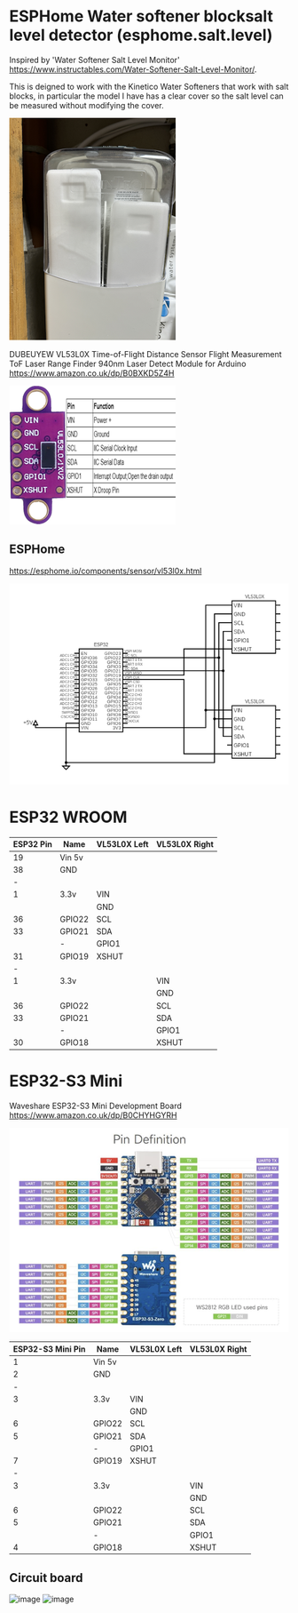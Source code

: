 # ESPHome Water softener blocksalt level detector (esphome.salt.level)

Inspired by 'Water Softener Salt Level Monitor' https://www.instructables.com/Water-Softener-Salt-Level-Monitor/.

This is deigned to work with the Kinetico Water Softeners that work with salt blocks, in particular the model I have has a clear cover so the salt level can be measured without modifying the cover.

![image](IMG_2202.png)

DUBEUYEW VL53L0X Time-of-Flight Distance Sensor Flight Measurement ToF Laser Range Finder 940nm Laser Detect Module for Arduino
https://www.amazon.co.uk/dp/B0BXKD5Z4H

![image](VL53L0X.png)

## ESPHome
https://esphome.io/components/sensor/vl53l0x.html

![image](circuit.png)

# ESP32 WROOM

| ESP32 Pin | Name    | VL53L0X Left | VL53L0X Right |
| --------- | ------- | ------------ | ------------- |
| 19        | Vin 5v  |              |               |
| 38        | GND     |              |               |
| -         |         |              |               |
| 1         | 3.3v    | VIN          |               |
|           |         | GND          |               |
| 36        | GPIO22  | SCL          |               |
| 33        | GPIO21  | SDA          |               |
|           | -       | GPIO1        |               |
| 31        | GPIO19  | XSHUT        |               |
| -         |         |              |               |
| 1         | 3.3v    |              | VIN           |
|           |         |              | GND           |
| 36        | GPIO22  |              | SCL           |
| 33        | GPIO21  |              | SDA           |
|           | -       |              | GPIO1         |
| 30        | GPIO18  |              | XSHUT         |

# ESP32-S3 Mini
Waveshare ESP32-S3 Mini Development Board
https://www.amazon.co.uk/dp/B0CHYHGYRH

![image](ESP32-S3-Mini.png)

| ESP32-S3 Mini Pin | Name    | VL53L0X Left | VL53L0X Right |
| --------- | ------- | ------------ | ------------- |
| 1         | Vin 5v  |              |               |
| 2         | GND     |              |               |
| -         |         |              |               |
| 3         | 3.3v    | VIN          |               |
|           |         | GND          |               |
| 6         | GPIO22  | SCL          |               |
| 5         | GPIO21  | SDA          |               |
|           | -       | GPIO1        |               |
| 7         | GPIO19  | XSHUT        |               |
| -         |         |              |               |
| 3         | 3.3v    |              | VIN           |
|           |         |              | GND           |
| 6         | GPIO22  |              | SCL           |
| 5         | GPIO21  |              | SDA           |
|           | -       |              | GPIO1         |
| 4         | GPIO18  |              | XSHUT         |

## Circuit board

![image](IMG_0212.png)
![image](IMG_0213.png)
